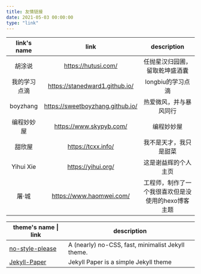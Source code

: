 ```yaml
---
title: 友情链接
date: 2021-05-03 00:00:00
type: "link"
---
```


|     link's name     |               link               |                    description                     |
| :----------: | :------------------------------: | :------------------------------------------------: |
|    胡涂说    |       https://hutusi.com/        |           任抛星汉归园圃，留取乾坤盛酒囊           |
| 我的学习点滴 |  https://stanedward1.github.io/  |                 longbiu的学习点滴                  |
|   boyzhang   | https://sweetboyzhang.github.io/ |               热爱微风，并与暴风同行               |
|  编程妙妙屋  |     https://www.skypyb.com/      |                     编程妙妙屋                     |
|    甜欣屋    |        https://tcxx.info/        |               我不是天才，我只是甜菜               |
|  Yihui Xie   |        https://yihui.org/        |                这是谢益辉的个人主页                |
|    屠·城     |     https://www.haomwei.com/     | 工程师，制作了一个我很喜欢但是没使用的hexo博客主题 |


| theme's name \| link                                                 | description                                       |
| ------------------------------------------------------------ | ------------------------------------------------- |
| [no-style-please](https://github.com/riggraz/no-style-please) | A (nearly) no-CSS, fast, minimalist Jekyll theme. |
| [Jekyll-Paper](https://github.com/ghosind/Jekyll-Paper)      | Jekyll Paper is a simple Jekyll theme             |
